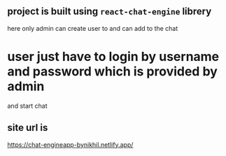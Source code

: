 ## project is built using `react-chat-engine` librery

here only admin can create user to and can add to the chat

# user just have to login by username and password which is provided by admin
and start chat

## site url is
https://chat-engineapp-bynikhil.netlify.app/

